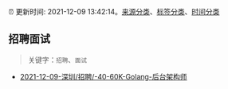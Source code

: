 :alarm_clock: 更新时间: 2021-12-09 13:42:14。[来源分类](../README.md)、[标签分类](../TAGS.md)、[时间分类](../TIMELINE.md)

## 招聘面试


> 关键字：`招聘`、`面试`



- [2021-12-09-深圳/招聘/-40-60K-Golang-后台架构师](https://www.v2ex.com/t/821155) 